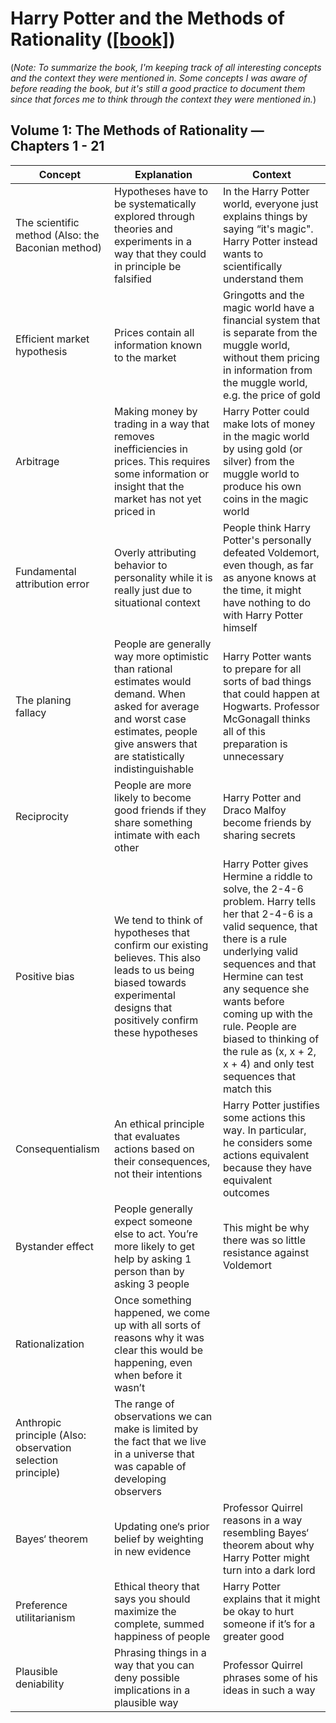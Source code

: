# Harry Potter and the Methods of Rationality ([[book]](https://hpmor.com/))

(*Note: To summarize the book, I'm keeping track of all interesting concepts and the context they were mentioned in. Some concepts I was aware of before reading the book, but it's still a good practice to document them since that forces me to think through the context they were mentioned in.*)

## Volume 1: The Methods of Rationality — Chapters 1 - 21

| Concept | Explanation | Context |
| --- | --- | --- |
| The scientific method (Also: the Baconian method) | Hypotheses have to be systematically explored through theories and experiments in a way that they could in principle be falsified | In the Harry Potter world, everyone just explains things by saying “it's magic". Harry Potter instead wants to scientifically understand them |
| Efficient market hypothesis | Prices contain all information known to the market | Gringotts and the magic world have a financial system that is separate from the muggle world, without them pricing in information from the muggle world, e.g. the price of gold |
| Arbitrage  | Making money by trading in a way that removes inefficiencies in prices. This requires some information or insight that the market has not yet priced in | Harry Potter could make lots of money in the magic world by using gold (or silver) from the muggle world to produce his own coins in the magic world |
| Fundamental attribution error | Overly attributing behavior to personality while it is really just due to situational context | People think Harry Potter's personally defeated Voldemort, even though, as far as anyone knows at the time, it might have nothing to do with Harry Potter himself |
| The planing fallacy | People are generally way more optimistic than rational estimates would demand. When asked for average and worst case estimates, people give answers that are statistically indistinguishable | Harry Potter wants to prepare for all sorts of bad things that could happen at Hogwarts. Professor McGonagall thinks all of this preparation is unnecessary  |
| Reciprocity | People are more likely to become good friends if they share something intimate with each other  | Harry Potter and Draco Malfoy become friends by sharing secrets |
| Positive bias  | We tend to think of hypotheses that confirm our existing believes. This also leads to us being biased towards experimental designs that positively confirm these hypotheses | Harry Potter gives Hermine a riddle to solve, the 2-4-6 problem. Harry tells her that 2-4-6 is a valid sequence, that there is a rule underlying valid sequences and that Hermine can test any sequence she wants before coming up with the rule. People are biased to thinking of the rule as (x, x + 2, x + 4) and only test sequences that match this |
| Consequentialism | An ethical principle that evaluates actions based on their consequences, not their intentions | Harry Potter justifies some actions this way. In particular, he considers some actions equivalent because they have equivalent outcomes |
| Bystander effect | People generally expect someone else to act. You’re more likely to get help by asking 1 person than by asking 3 people | This might be why there was so little resistance against Voldemort |
| Rationalization  | Once something happened, we come up with all sorts of reasons why it was clear this would be happening, even when before it wasn’t  |  |
| Anthropic principle (Also:  observation selection principle) | The range of observations we can make is limited by the fact that we live in a universe that was capable of developing observers  |  |
| Bayes‘ theorem  | Updating one‘s prior belief by weighting in new evidence | Professor Quirrel reasons in a way resembling Bayes‘ theorem about why Harry Potter might turn into a dark lord |
| Preference utilitarianism  | Ethical theory that says you should maximize the complete, summed happiness of people | Harry Potter explains that it might be okay to hurt someone if it’s for a greater good |
| Plausible deniability | Phrasing things in a way that you can deny possible implications in a plausible way | Professor Quirrel phrases some of his ideas in such a way |
